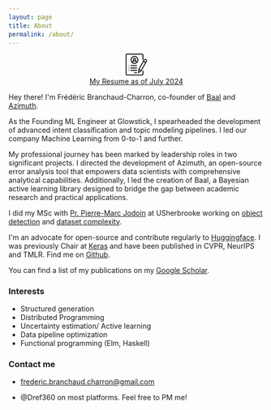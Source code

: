 ```yaml
---
layout: page
title: About
permalink: /about/
---
```


<figure class="image" align="center">
<a href="/images/resume.pdf">
  <img src="/images/resume_icon.png" alt="resume" width="10%"/>
  <figcaption>My Resume as of July 2024</figcaption>
  </a>
</figure>

Hey there!
I'm Frédéric Branchaud-Charron, co-founder of [Baal](https://baal.readthedocs.io) and [Azimuth](https://servicenow.github.io/azimuth). 


As the Founding ML Engineer at Glowstick, I spearheaded the development of advanced intent classification and topic modeling pipelines. I led our company Machine Learning from 0-to-1 and further.

My professional journey has been marked by leadership roles in two significant projects. I directed the development of Azimuth, an open-source error analysis tool that empowers data scientists with comprehensive analytical capabilities. Additionally, I led the creation of Baal, a Bayesian active learning library designed to bridge the gap between academic research and practical applications.


I did my MSc with [Pr. Pierre-Marc Jodoin](https://jodoin.github.io/) at USherbrooke working on [object detection](https://tcd.miovision.com/) and [dataset complexity](https://arxiv.org/abs/1905.07299). 

I'm an advocate for open-source and contribute regularly to [Huggingface](https://huggingface.co). I was previously Chair at [Keras](keras.io) and have been published in CVPR, NeurIPS and TMLR. Find me on [Github](https://github.com/Dref360).

You can find a list of my publications on my [Google Scholar](https://scholar.google.com/citations?user=ILaXxagAAAAJ&hl=en&oi=ao).





### Interests
* Structured generation
* Distributed Programming
* Uncertainty estimation/ Active learning
* Data pipeline optimization
* Functional programming (Elm, Haskell)

### Contact me

* [frederic.branchaud.charron@gmail.com](mailto:frederic.branchaud.charron@gmail.com)

* @Dref360 on most platforms. Feel free to PM me!
